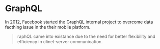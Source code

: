 # GraphQL

In 2012, Facebook started the GraphQL internal project to overcome data fecthing issue in the their mobile platform.

> raphQL came into existance due to the need for better flexibility and efficiency in clinet-server communication.
